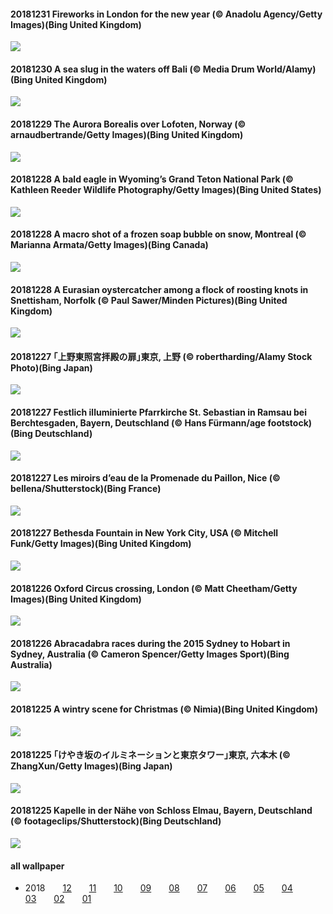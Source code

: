 #### 20181231 Fireworks in London for the new year (© Anadolu Agency/Getty Images)(Bing United Kingdom)

![](images/2018-12/20181231_EyeFireworks_1366x768.jpg)

#### 20181230 A sea slug in the waters off Bali (© Media Drum World/Alamy)(Bing United Kingdom)

![](images/2018-12/20181230_Shaun_1366x768.jpg)

#### 20181229 The Aurora Borealis over Lofoten, Norway (© arnaudbertrande/Getty Images)(Bing United Kingdom)

![](images/2018-12/20181229_NLNorway_1366x768.jpg)

#### 20181228 A bald eagle in Wyoming’s Grand Teton National Park (© Kathleen Reeder Wildlife Photography/Getty Images)(Bing United States)

![](images/2018-12/20181228_WYBaldEagle_1366x768.jpg)

#### 20181228 A macro shot of a frozen soap bubble on snow, Montreal (© Marianna Armata/Getty Images)(Bing Canada)

![](images/2018-12/20181228_FrozenBubble_1366x768.jpg)

#### 20181228 A Eurasian oystercatcher among a flock of roosting knots in Snettisham, Norfolk (© Paul Sawer/Minden Pictures)(Bing United Kingdom)

![](images/2018-12/20181228_EurasianOystercatcher_1366x768.jpg)

#### 20181227 ｢上野東照宮拝殿の扉｣東京, 上野 (© robertharding/Alamy Stock Photo)(Bing Japan)

![](images/2018-12/20181227_UenoToshogu1_1366x768.jpg)

#### 20181227 Festlich illuminierte Pfarrkirche St. Sebastian in Ramsau bei Berchtesgaden, Bayern, Deutschland (© Hans Fürmann/age footstock)(Bing Deutschland)

![](images/2018-12/20181227_RamsauWeihnachten_1366x768.jpg)

#### 20181227 Les miroirs d’eau de la Promenade du Paillon, Nice (© bellena/Shutterstock)(Bing France)

![](images/2018-12/20181227_PromenadePaillonChristmas_1366x768.jpg)

#### 20181227 Bethesda Fountain in New York City, USA (© Mitchell Funk/Getty Images)(Bing United Kingdom)

![](images/2018-12/20181227_BethesdaSnow_1366x768.jpg)

#### 20181226 Oxford Circus crossing, London (© Matt Cheetham/Getty Images)(Bing United Kingdom)

![](images/2018-12/20181226_OxfordBoxing_1366x768.jpg)

#### 20181226 Abracadabra races during the 2015 Sydney to Hobart in Sydney, Australia (© Cameron Spencer/Getty Images Sport)(Bing Australia)

![](images/2018-12/20181226_AbracadabraSydneyHobart_1366x768.jpg)

#### 20181225 A wintry scene for Christmas (© Nimia)(Bing United Kingdom)

![](images/2018-12/20181225_ToyXmasTree_1366x768.jpg)

#### 20181225 ｢けやき坂のイルミネーションと東京タワー｣東京, 六本木 (© ZhangXun/Getty Images)(Bing Japan)

![](images/2018-12/20181225_TokyoLight_1366x768.jpg)

#### 20181225 Kapelle in der Nähe von Schloss Elmau, Bayern, Deutschland (© footageclips/Shutterstock)(Bing Deutschland)

![](images/2018-12/20181225_ElmauerKapelle_1366x768.jpg)





#### all wallpaper



- 2018&emsp;&emsp;[12](images/2018-12/README.md)&emsp;&emsp;[11](images/2018-11/README.md)&emsp;&emsp;[10](images/2018-10/README.md)&emsp;&emsp;[09](images/2018-09/README.md)&emsp;&emsp;[08](images/2018-08/README.md)&emsp;&emsp;[07](images/2018-07/README.md)&emsp;&emsp;[06](images/2018-06/README.md)&emsp;&emsp;[05](images/2018-05/README.md)&emsp;&emsp;[04](images/2018-04/README.md)&emsp;&emsp;[03](images/2018-03/README.md)&emsp;&emsp;[02](images/2018-02/README.md)&emsp;&emsp;[01](images/2018-01/README.md)

